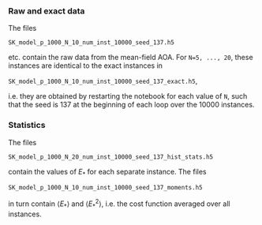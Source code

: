 ### Raw and exact data

The files

`SK_model_p_1000_N_10_num_inst_10000_seed_137.h5`

etc. contain the raw data from the mean-field AOA. For `N=5, ..., 20`, these instances are identical to the exact instances in

`SK_model_p_1000_N_10_num_inst_10000_seed_137_exact.h5`,

i.e. they are obtained by restarting the notebook for each value of `N`, such that the seed is 137 at the beginning of each loop over the 10000 instances.


### Statistics

The files

`SK_model_p_1000_N_20_num_inst_10000_seed_137_hist_stats.h5`

contain the values of $`E_*`$ for each separate instance. The files

`SK_model_p_1000_N_10_num_inst_10000_seed_137_moments.h5`

in turn contain $`\langle E_*\rangle`$ and $`\langle E_*^2\rangle`$, i.e. the cost function averaged over all instances.
